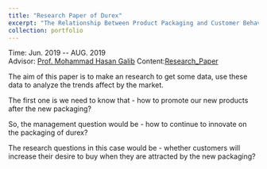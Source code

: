 ```yaml
---
title: "Research Paper of Durex"
excerpt: "The Relationship Between Product Packaging and Customer Behavior When Purchase the Durex"
collection: portfolio
---
```


<i class='fas fa-calendar-alt'></i> Time: Jun. 2019 -- AUG. 2019   <br>
<i class='fas fa-address-book'></i> Advisor: [Prof. Mohammad Hasan Galib](https://www.linkedin.com/in/mohammadgalibhasan/)
Content:[Research_Paper](https://aliceyu68.github.io/tongjie-yu.github.io/files/Research_Paper_Durex_Tongjie_Yu.pdf)


The aim of this paper is to make an research to get some data, use these data to analyze the trends affect by the market. <br>

The first one is we need to know that - how to promote our new products after the new packaging? <br>

So, the management question would be - how to continue to innovate on the packaging of durex? <br>

The research questions in this case would be - whether customers will increase their desire to buy when they are attracted by the new packaging?

